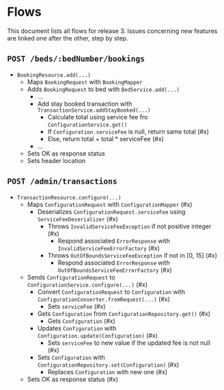 # Flows

This document lists all flows for release 3. Issues concerning new features are linked one after the other, step by step.

## `POST /beds/:bedNumber/bookings`
- `BookingResource.add(...)`
  - Maps `BookingRequest` with `BookingMapper`
  - Adds `BookingRequest` to bed with `BedService.add(...)`
    - ...
    - Add stay booked transaction with `TransactionService.addStayBooked(...)`
      - Calculate total using service fee fro `ConfigurationService.get()`
      - If `Configuration.serviceFee` is null, return same total (#x)
      - Else, return total + total * serviceFee (#x)
    - ...
  - Sets OK as response status
  - Sets header location

## `POST /admin/transactions`
- `TransactionResource.configure(...)`
  - Maps `ConfigurationRequest` with `ConfigurationMapper` (#x)
    - Deserializes `ConfigurationRequest.serviceFee` using `ServiceFeeDeserializer` (#x)
      - Throws `InvalidServiceFeeException` if not positive integer (#x)
        - Respond associated `ErrorResponse` with `InvalidServiceFeeErrorFactory` (#x)
      - Throws `OutOfBoundsServiceFeeException` if not in [0, 15] (#x)
        - Respond associated `ErrorResponse` with `OutOfBoundsServiceFeeErrorFactory` (#x)
  - Sends `ConfigurationRequest` to `ConfigurationService.configure(...)` (#x)
      - Convert `ConfigurationRequest` to `Configuration` with `ConfigurationConverter.fromRequest(...)` (#x)
        - Sets `serviceFee` (#x)
      - Gets `Configuration` from `ConfigurationRepository.get()` (#x)
        - Gets `Configuration` (#x)
      - Updates `Configuration` with `Configuration.update(Configuration)` (#x)
        - Sets `serviceFee` to new value if the updated fee is not null (#x)
      - Sets `Configuration` with `ConfigurationRepository.set(Configuration)` (#x)
        - Replaces `Configuration` with new one (#x)
  - Sets OK as response status (#x)
